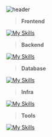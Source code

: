 ![header](https://capsule-render.vercel.app/api?type=waving&color=timeGradient&text=Welcome%20to%20Haeun's%20GitHub&fontSize=40&fontAlignY=40&height=200)

> **Frontend**

[![My Skills](https://skillicons.dev/icons?i=html,css,javascript,react,redux,tailwind)](https://skillicons.dev)

> **Backend**

[![My Skills](https://skillicons.dev/icons?i=java,spring)](https://skillicons.dev)

> **Database**

[![My Skills](https://skillicons.dev/icons?i=mysql)](https://skillicons.dev)

> **Infra**

[![My Skills](https://skillicons.dev/icons?i=docker,aws)](https://skillicons.dev)

> **Tools**
> 
[![My Skills](https://skillicons.dev/icons?i=github,figma,notion,jira,slack)](https://skillicons.dev)

<!--
**apricity2u/apricity2u** is a ✨ _special_ ✨ repository because its `README.md` (this file) appears on your GitHub profile.

Here are some ideas to get you started:

- 🔭 I’m currently working on ...
- 🌱 I’m currently learning ...
- 👯 I’m looking to collaborate on ...
- 🤔 I’m looking for help with ...
- 💬 Ask me about ...
- 📫 How to reach me: ...
- 😄 Pronouns: ...
- ⚡ Fun fact: ...
-->
